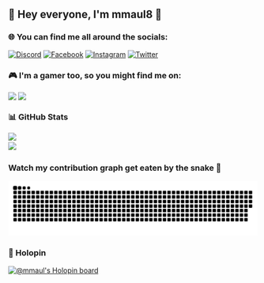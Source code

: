 ## 👋 Hey everyone, I'm  mmaul8 👋

### 🌐 You can find me all around the socials:

[![Discord](https://img.shields.io/badge/Discord-%237289DA.svg?logo=discord&logoColor=white)](https://discord.com/users/Mmaul#6734) [![Facebook](https://img.shields.io/badge/Facebook-%231877F2.svg?logo=Facebook&logoColor=white)](https://facebook.com/madvmoel) [![Instagram](https://img.shields.io/badge/Instagram-%23E4405F.svg?logo=Instagram&logoColor=white)](https://instagram.com/_MMAUL_) [![Twitter](https://img.shields.io/badge/Twitter-%231DA1F2.svg?logo=Twitter&logoColor=white)](https://twitter.com/madvmoel) 

### 🎮 I'm a gamer too, so you might find me on:
<a href="https://launcher.store.epicgames.com/u/59743ba9c1c24dfcacc879daf3113577" target="blank"><img align="center" src="https://github.com/mishmanners/MishManners/blob/master/Game%20Icons/Epic.png" height="30" /></a> 
<a href="https://steamcommunity.com/id/vanmoel" target="blank"><img align="center" src="https://github.com/mishmanners/MishManners/blob/master/Game%20Icons/Steam.png" height="30" /></a>

### 📊 GitHub Stats
![](https://github-readme-stats.vercel.app/api?username=mmaul8&theme=nightowl&hide_border=true&include_all_commits=true&count_private=false)<br/>
![](https://github-readme-streak-stats.herokuapp.com/?user=mmaul8&theme=nightowl&hide_border=true)<br/>

### Watch my contribution graph get eaten by the snake 🐍
![mishmanners snake gif](https://github.com/mishmanners/MishManners/blob/output/github-contribution-grid-snake.svg)

### 🦖 Holopin
[![@mmaul's Holopin board](https://holopin.io/api/user/board?user=mmaul)](https://holopin.io/@mmaul)
